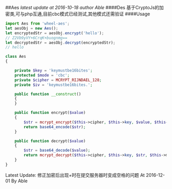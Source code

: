 ##Aes
*latest update at 2016-10-18*
*author Able*
####Des
基于CryptoJs的加密类,可与php互通,目前cbc模式已经测试,其他模式还需验证
####Usage
```js
import Aes from 'wheel-aes';
let aesObj = new Aes();
let encryptedStr = aesObj.encrypt('hello');
// Z2Vb9yVY+6CrqK+buognmg==
let decryptedStr = aesObj.decrypt(encryptedStr);
// hello
```
```php
class Aes
{

    private $key = 'keymustbe16bites';
    protected $mode = 'cbc';
    private $cipher = MCRYPT_RIJNDAEL_128;
    private $iv = 'keymustbe16bites.';

    public function __construct()
    {
    }

    public function encrypt($value)
    {
        $str = mcrypt_encrypt($this->cipher, $this->key, $value, $this->mode, $this->iv);
        return base64_encode($str);
    }

    public function decrypt($value)
    {
        $str = base64_decode($value);
        return mcrypt_decrypt($this->cipher, $this->key, $str, $this->mode, $this->iv);
    }
}
```
Latest Update:
 修正加密后出现+时在提交服务器时变成空格的问题
 At 2016-12-01
 By Able
